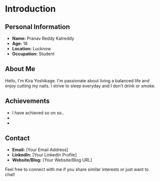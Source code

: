 # Introduction

## Personal Information
- **Name:** Pranav Reddy Katreddy
- **Age:** 18
- **Location:** Lucknow
- **Occupation:** Student

## About Me
Hello, I'm Kira Yoshikage. I'm passionate about living a balanced life and enjoy cutting my nails. I strive to sleep everyday and I don't drink or smoke. 

## Achievements
- I have achieved so on so..
-
-

## Contact
- **Email:** [Your Email Address]
- **LinkedIn:** [Your LinkedIn Profile]
- **Website/Blog:** [Your Website/Blog URL]

Feel free to connect with me if you share similar interests or just want to chat!
